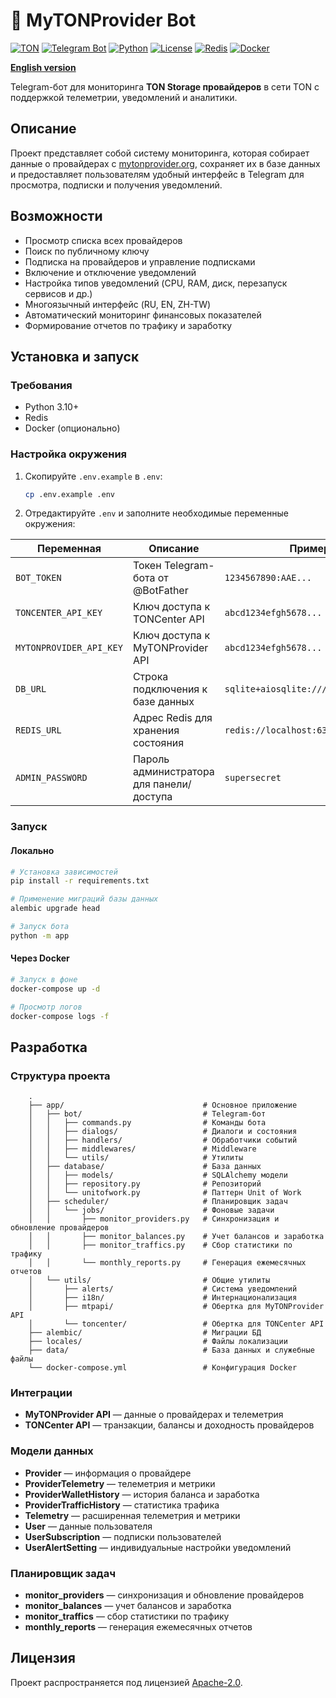 # 🤖 MyTONProvider Bot

[![TON](https://img.shields.io/badge/TON-grey?logo=TON\&logoColor=40AEF0)](https://ton.org)
[![Telegram Bot](https://img.shields.io/badge/Bot-grey?logo=telegram)](https://core.telegram.org/bots)
[![Python](https://img.shields.io/badge/Python-3.10-blue.svg)](https://www.python.org/downloads/release/python-3100/)
[![License](https://img.shields.io/github/license/nessshon/mytonprovider-bot)](https://github.com/nessshon/mytonprovider-bot/blob/master/LICENSE)
[![Redis](https://img.shields.io/badge/Redis-Yes?logo=redis\&color=white)](https://redis.io/)
[![Docker](https://img.shields.io/badge/Docker-blue?logo=docker\&logoColor=white)](https://www.docker.com/)

**[English version](README.md)**

Telegram-бот для мониторинга **TON Storage провайдеров** в сети TON с поддержкой телеметрии, уведомлений и аналитики.

## Описание

Проект представляет собой систему мониторинга, которая собирает данные о провайдерах
с [mytonprovider.org](https://mytonprovider.org), сохраняет их в базе данных и предоставляет пользователям удобный
интерфейс в Telegram для просмотра, подписки и получения уведомлений.

## Возможности

* Просмотр списка всех провайдеров
* Поиск по публичному ключу
* Подписка на провайдеров и управление подписками
* Включение и отключение уведомлений
* Настройка типов уведомлений (CPU, RAM, диск, перезапуск сервисов и др.)
* Многоязычный интерфейс (RU, EN, ZH-TW)
* Автоматический мониторинг финансовых показателей
* Формирование отчетов по трафику и заработку

## Установка и запуск

### Требования

* Python 3.10+
* Redis
* Docker (опционально)

### Настройка окружения

1. Скопируйте `.env.example` в `.env`:

   ```bash
   cp .env.example .env
   ```

2. Отредактируйте `.env` и заполните необходимые переменные окружения:

| Переменная              | Описание                                 | Пример значения                               |
|-------------------------|------------------------------------------|-----------------------------------------------|
| `BOT_TOKEN`             | Токен Telegram-бота от @BotFather        | `1234567890:AAE...`                           |
| `TONCENTER_API_KEY`     | Ключ доступа к TONCenter API             | `abcd1234efgh5678...`                         |
| `MYTONPROVIDER_API_KEY` | Ключ доступа к MyTONProvider API         | `abcd1234efgh5678...`                         |
| `DB_URL`                | Строка подключения к базе данных         | `sqlite+aiosqlite:///./data/database.sqlite3` |
| `REDIS_URL`             | Адрес Redis для хранения состояния       | `redis://localhost:6379/0`                    |
| `ADMIN_PASSWORD`        | Пароль администратора для панели/доступа | `supersecret`                                 |

### Запуск

#### Локально

```bash
# Установка зависимостей
pip install -r requirements.txt

# Применение миграций базы данных
alembic upgrade head

# Запуск бота
python -m app
```

#### Через Docker

```bash
# Запуск в фоне
docker-compose up -d

# Просмотр логов
docker-compose logs -f
```

## Разработка

### Структура проекта

```
    .
    ├── app/                               # Основное приложение
    │   ├── bot/                           # Telegram-бот
    │   │   ├── commands.py                # Команды бота
    │   │   ├── dialogs/                   # Диалоги и состояния
    │   │   ├── handlers/                  # Обработчики событий
    │   │   ├── middlewares/               # Middleware
    │   │   └── utils/                     # Утилиты
    │   ├── database/                      # База данных
    │   │   ├── models/                    # SQLAlchemy модели
    │   │   ├── repository.py              # Репозиторий
    │   │   └── unitofwork.py              # Паттерн Unit of Work
    │   ├── scheduler/                     # Планировщик задач
    │   │   └── jobs/                      # Фоновые задачи
    │   │       ├── monitor_providers.py   # Синхронизация и обновление провайдеров
    │   │       ├── monitor_balances.py    # Учет балансов и заработка
    │   │       ├── monitor_traffics.py    # Сбор статистики по трафику
    │   │       └── monthly_reports.py     # Генерация ежемесячных отчетов
    │   └── utils/                         # Общие утилиты
    │       ├── alerts/                    # Система уведомлений
    │       ├── i18n/                      # Интернационализация
    │       ├── mtpapi/                    # Обертка для MyTONProvider API
    │       └── toncenter/                 # Обертка для TONCenter API
    ├── alembic/                           # Миграции БД
    ├── locales/                           # Файлы локализации
    ├── data/                              # База данных и служебные файлы
    └── docker-compose.yml                 # Конфигурация Docker
```

### Интеграции

* **MyTONProvider API** — данные о провайдерах и телеметрия
* **TONCenter API** — транзакции, балансы и доходность провайдеров

### Модели данных

* **Provider** — информация о провайдере
* **ProviderTelemetry** — телеметрия и метрики
* **ProviderWalletHistory** — история баланса и заработка
* **ProviderTrafficHistory** — статистика трафика
* **Telemetry** — расширенная телеметрия и метрики
* **User** — данные пользователя
* **UserSubscription** — подписки пользователей
* **UserAlertSetting** — индивидуальные настройки уведомлений

### Планировщик задач

* **monitor_providers** — синхронизация и обновление провайдеров
* **monitor_balances** — учет балансов и заработка
* **monitor_traffics** — сбор статистики по трафику
* **monthly_reports** — генерация ежемесячных отчетов

## Лицензия

Проект распространяется под лицензией [Apache-2.0](LICENSE).
